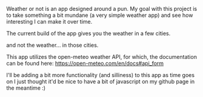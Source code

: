 Weather or not is an app designed around a pun. My goal with this project is to take something a bit mundane (a very simple weather app) and see how interesting I can make it over time.  


The current build of the app gives you the weather in a few cities.  

and not the weather... in those cities. 

This app utilizes the open-meteo weather API, for which, the documentation can be found here: 
https://open-meteo.com/en/docs#api_form

I'll be adding a bit more functionality (and silliness) to this app as time goes on
I just thought it'd be nice to have a bit of javascript on my github page in the meantime :) 